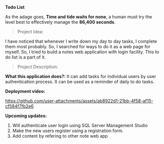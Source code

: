 **Todo List** 

As the adage goes, **Time and tide waits for none**, a human must try the level best to effectively manage the **86,400 seconds**.

>Project Idea:

I have noticed that whenever I write down my day to day tasks, I complete them most probably. So, I searched for ways to do it as a web page for myself. So, I tried to build a notes web application with login facility. This to do list is a part of it.

>Project Description:

**What this application does?:**
It can add tasks for individual users by user authentication process. It can be used as a reminder of daily to do tasks.

**Deployment video:**


https://github.com/user-attachments/assets/ab8922d1-21bb-4f58-af15-cf584f7fb2e6

**Upcoming updates:**

1. Will authenticate user login using SQL Server Management Studio
2. Make the new users register using a registration form.
3. Add content by refering to other note web app
